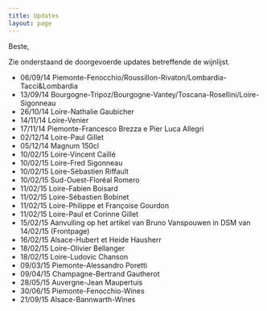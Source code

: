 ```yaml
---
title: Updates 
layout: page
---
```


Beste,

Zie onderstaand de doorgevoerde updates betreffende de wijnlijst.

* 06/09/14 Piemonte-Fenocchio/Roussillon-Rivaton/Lombardia-Tacci&Lombardia
* 13/09/14 Bourgogne-Tripoz/Bourgogne-Vantey/Toscana-Rosellini/Loire-Sigonneau
* 26/10/14 Loire-Nathalie Gaubicher
* 14/11/14 Loire-Venier
* 17/11/14 Piemonte-Francesco Brezza e Pier Luca Allegri
* 02/12/14 Loire-Paul Gillet
* 05/12/14 Magnum 150cl
* 10/02/15 Loire-Vincent Caillé
* 10/02/15 Loire-Fred Sigonneau
* 10/02/15 Loire-Sébastien Riffault
* 10/02/15 Sud-Ouest-Floréal Romero
* 11/02/15 Loire-Fabien Boisard
* 11/02/15 Loire-Sébastien Bobinet
* 11/02/15 Loire-Philippe et Françoise Gourdon
* 11/02/15 Loire-Paul et Corinne Gillet
* 15/02/15 Aanvulling op het artikel van Bruno Vanspouwen in DSM van 14/02/15 (Frontpage)
* 16/02/15 Alsace-Hubert et Heide Hausherr
* 18/02/15 Loire-Olivier Bellanger
* 18/02/15 Loire-Ludovic Chanson
* 09/03/15 Piemonte-Alessandro Poretti
* 09/04/15 Champagne-Bertrand Gautherot
* 28/05/15 Auvergne-Jean Maupertuis
* 30/06/15 Piemonte-Fenocchio-Wines
* 21/09/15 Alsace-Bannwarth-Wines

    
  

